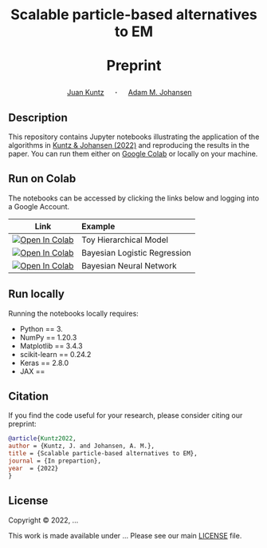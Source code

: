 # <p align="center">Scalable particle-based alternatives to EM<br><br> Preprint</p>

<div align="center">
  <a href="https://juankuntz.github.io/" target="_blank">Juan&nbsp;Kuntz</a> &emsp; <b>&middot;</b> &emsp;
  <a href="https://warwick.ac.uk/fac/sci/statistics/staff/academic-research/johansen/" target="_blank">Adam M.&nbsp;Johansen</a> &emsp; </b> 

</div>

## Description

This repository contains Jupyter notebooks illustrating the application of the algorithms in [Kuntz & Johansen (2022)]() and reproducing the results in the paper. You can run them either on [Google Colab](https://colab.research.google.com/) or locally on your machine.

## Run on Colab

The notebooks can be accessed by clicking the links below and logging into a Google Account.

| Link | Example |
|:----:|:-----|
|[![Open In Colab](https://colab.research.google.com/assets/colab-badge.svg)](https://colab.research.google.com/drive/1IBW5em23nc-03AYRtsLSJKUrw3zLhyl3?usp=sharing)  | Toy Hierarchical Model |
|[![Open In Colab](https://colab.research.google.com/assets/colab-badge.svg)](https://colab.research.google.com/drive/1Bb47VSn8u56ONWcixcracwU0Fj-OaD_2?usp=sharing) | Bayesian Logistic Regression |
|[![Open In Colab](https://colab.research.google.com/assets/colab-badge.svg)](https://colab.research.google.com/drive/1Xcc9iVDS6qo_vNz33aWi8AxPQN9hm7Hf?usp=sharing) | Bayesian Neural Network |

## Run locally

Running the notebooks locally requires:

- Python == 3.
- NumPy == 1.20.3
- Matplotlib == 3.4.3
- scikit-learn == 0.24.2
- Keras == 2.8.0
- JAX == 


## Citation
If you find the code useful for your research, please consider citing our preprint:

```bib
@article{Kuntz2022,
author = {Kuntz, J. and Johansen, A. M.},
title = {Scalable particle-based alternatives to EM},
journal = {In prepartion},
year  = {2022}
}
```

## License

Copyright © 2022, ...

This work is made available under ... Please see our main [LICENSE](./LICENSE) file.
